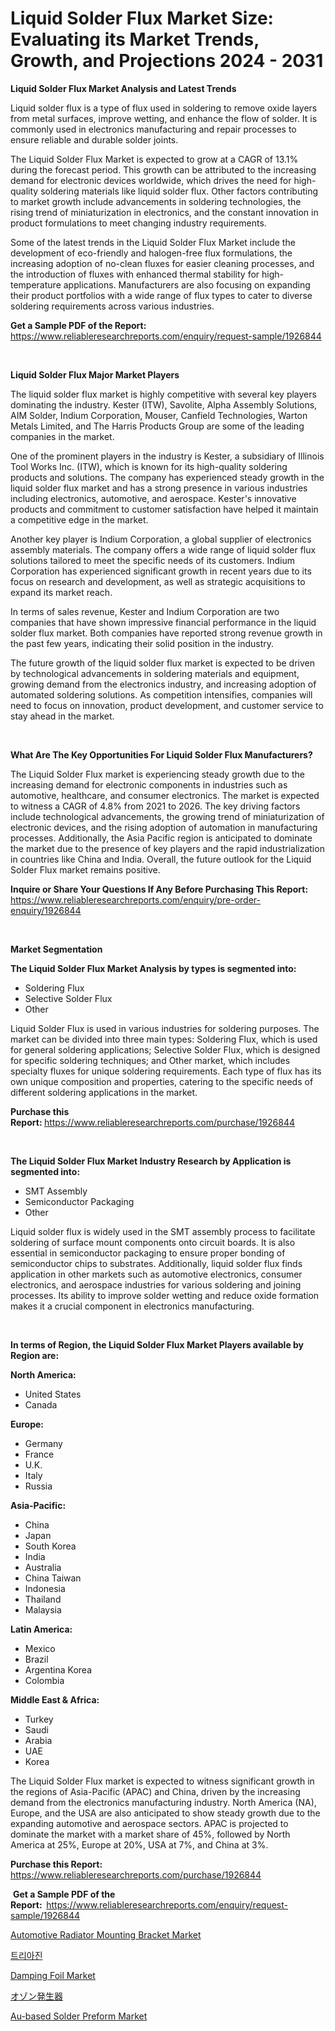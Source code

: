 <p><h1>Liquid Solder Flux Market Size: Evaluating its Market Trends, Growth, and Projections 2024 - 2031</h1></p><p><strong>Liquid Solder Flux Market Analysis and Latest Trends</strong></p>
<p><p>Liquid solder flux is a type of flux used in soldering to remove oxide layers from metal surfaces, improve wetting, and enhance the flow of solder. It is commonly used in electronics manufacturing and repair processes to ensure reliable and durable solder joints.</p><p>The Liquid Solder Flux Market is expected to grow at a CAGR of 13.1% during the forecast period. This growth can be attributed to the increasing demand for electronic devices worldwide, which drives the need for high-quality soldering materials like liquid solder flux. Other factors contributing to market growth include advancements in soldering technologies, the rising trend of miniaturization in electronics, and the constant innovation in product formulations to meet changing industry requirements.</p><p>Some of the latest trends in the Liquid Solder Flux Market include the development of eco-friendly and halogen-free flux formulations, the increasing adoption of no-clean fluxes for easier cleaning processes, and the introduction of fluxes with enhanced thermal stability for high-temperature applications. Manufacturers are also focusing on expanding their product portfolios with a wide range of flux types to cater to diverse soldering requirements across various industries.</p></p>
<p><strong>Get a Sample PDF of the Report:&nbsp;</strong> <a href="https://www.reliableresearchreports.com/enquiry/request-sample/1926844">https://www.reliableresearchreports.com/enquiry/request-sample/1926844</a></p>
<p>&nbsp;</p>
<p><strong>Liquid Solder Flux Major Market Players</strong></p>
<p><p>The liquid solder flux market is highly competitive with several key players dominating the industry. Kester (ITW), Savolite, Alpha Assembly Solutions, AIM Solder, Indium Corporation, Mouser, Canfield Technologies, Warton Metals Limited, and The Harris Products Group are some of the leading companies in the market.</p><p>One of the prominent players in the industry is Kester, a subsidiary of Illinois Tool Works Inc. (ITW), which is known for its high-quality soldering products and solutions. The company has experienced steady growth in the liquid solder flux market and has a strong presence in various industries including electronics, automotive, and aerospace. Kester's innovative products and commitment to customer satisfaction have helped it maintain a competitive edge in the market.</p><p>Another key player is Indium Corporation, a global supplier of electronics assembly materials. The company offers a wide range of liquid solder flux solutions tailored to meet the specific needs of its customers. Indium Corporation has experienced significant growth in recent years due to its focus on research and development, as well as strategic acquisitions to expand its market reach.</p><p>In terms of sales revenue, Kester and Indium Corporation are two companies that have shown impressive financial performance in the liquid solder flux market. Both companies have reported strong revenue growth in the past few years, indicating their solid position in the industry.</p><p>The future growth of the liquid solder flux market is expected to be driven by technological advancements in soldering materials and equipment, growing demand from the electronics industry, and increasing adoption of automated soldering solutions. As competition intensifies, companies will need to focus on innovation, product development, and customer service to stay ahead in the market.</p></p>
<p>&nbsp;</p>
<p><strong>What Are The Key Opportunities For Liquid Solder Flux Manufacturers?</strong></p>
<p><p>The Liquid Solder Flux market is experiencing steady growth due to the increasing demand for electronic components in industries such as automotive, healthcare, and consumer electronics. The market is expected to witness a CAGR of 4.8% from 2021 to 2026. The key driving factors include technological advancements, the growing trend of miniaturization of electronic devices, and the rising adoption of automation in manufacturing processes. Additionally, the Asia Pacific region is anticipated to dominate the market due to the presence of key players and the rapid industrialization in countries like China and India. Overall, the future outlook for the Liquid Solder Flux market remains positive.</p></p>
<p><strong>Inquire or Share Your Questions If Any Before Purchasing This Report:</strong> <a href="https://www.reliableresearchreports.com/enquiry/pre-order-enquiry/1926844">https://www.reliableresearchreports.com/enquiry/pre-order-enquiry/1926844</a></p>
<p>&nbsp;</p>
<p><strong>Market Segmentation</strong></p>
<p><strong>The Liquid Solder Flux Market Analysis by types is segmented into:</strong></p>
<p><ul><li>Soldering Flux</li><li>Selective Solder Flux</li><li>Other</li></ul></p>
<p><p>Liquid Solder Flux is used in various industries for soldering purposes. The market can be divided into three main types: Soldering Flux, which is used for general soldering applications; Selective Solder Flux, which is designed for specific soldering techniques; and Other market, which includes specialty fluxes for unique soldering requirements. Each type of flux has its own unique composition and properties, catering to the specific needs of different soldering applications in the market.</p></p>
<p><strong>Purchase this Report:&nbsp;</strong><a href="https://www.reliableresearchreports.com/purchase/1926844">https://www.reliableresearchreports.com/purchase/1926844</a></p>
<p>&nbsp;</p>
<p><strong>The Liquid Solder Flux Market Industry Research by Application is segmented into:</strong></p>
<p><ul><li>SMT Assembly</li><li>Semiconductor Packaging</li><li>Other</li></ul></p>
<p><p>Liquid solder flux is widely used in the SMT assembly process to facilitate soldering of surface mount components onto circuit boards. It is also essential in semiconductor packaging to ensure proper bonding of semiconductor chips to substrates. Additionally, liquid solder flux finds application in other markets such as automotive electronics, consumer electronics, and aerospace industries for various soldering and joining processes. Its ability to improve solder wetting and reduce oxide formation makes it a crucial component in electronics manufacturing.</p></p>
<p>&nbsp;</p>
<p><strong>In terms of Region, the Liquid Solder Flux Market Players available by Region are:</strong></p>
<p>
    <p> <strong> North America: </strong>
        <ul>
            <li>United States</li>
            <li>Canada</li>
        </ul>
        </p> 
    <p> <strong> Europe: </strong>
        <ul>
            <li>Germany</li>
            <li>France</li>
            <li>U.K.</li>
            <li>Italy</li>
            <li>Russia</li>
        </ul>
        </p> 
    <p> <strong> Asia-Pacific: </strong>
        <ul>
            <li>China</li>
            <li>Japan</li>
            <li>South Korea</li>
            <li>India</li>
            <li>Australia</li>
            <li>China Taiwan</li>
            <li>Indonesia</li>
            <li>Thailand</li>
            <li>Malaysia</li>
        </ul>
        </p> 
    <p> <strong> Latin America: </strong>
        <ul>
            <li>Mexico</li>
            <li>Brazil</li>
            <li>Argentina Korea</li>
            <li>Colombia</li>
        </ul>
        </p> 
    <p> <strong> Middle East & Africa: </strong>
        <ul>
            <li>Turkey</li>
            <li>Saudi</li>
            <li>Arabia</li>
            <li>UAE</li>
            <li>Korea</li>
        </ul>
    </p>
    </p>
<p><p>The Liquid Solder Flux market is expected to witness significant growth in the regions of Asia-Pacific (APAC) and China, driven by the increasing demand from the electronics manufacturing industry. North America (NA), Europe, and the USA are also anticipated to show steady growth due to the expanding automotive and aerospace sectors. APAC is projected to dominate the market with a market share of 45%, followed by North America at 25%, Europe at 20%, USA at 7%, and China at 3%.</p></p>
<p><strong>Purchase this Report: </strong><a href="https://www.reliableresearchreports.com/purchase/1926844">https://www.reliableresearchreports.com/purchase/1926844</a></p>
<p>&nbsp;<strong>Get a Sample PDF of the Report:&nbsp;&nbsp;</strong><a href="https://www.reliableresearchreports.com/enquiry/request-sample/1926844">https://www.reliableresearchreports.com/enquiry/request-sample/1926844</a></p>
<p><strong></strong></p>
<p><p><a href="https://gentle-editor-9db.notion.site/Automotive-Radiator-Mounting-Bracket-Market-Size-and-Growth-Market-Segmentation-Regional-and-Count-11969f49c8e44db9b200e34cb0fe30d1">Automotive Radiator Mounting Bracket Market</a></p><p><a href="https://github.com/bunxhcci35271755/Market-Research-Report-List-1/blob/main/6251719184834.md">트리아진</a></p><p><a href="https://view.publitas.com/reportprime-1/damping-foil-market-insights-market-players-and-forecast-till-2031/">Damping Foil Market</a></p><p><a href="https://github.com/efcvopdgkdx128/Market-Research-Report-List-1/blob/main/5623659184809.md">オゾン発生器</a></p><p><a href="https://github.com/Sherrillcrooksxa8i18ucf2m/Market-Research-Report-List-1/blob/main/au-based-solder-preform-market.md">Au-based Solder Preform Market</a></p></p>
